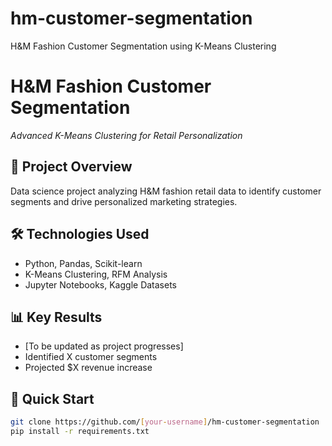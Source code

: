 # hm-customer-segmentation
H&amp;M Fashion Customer Segmentation using K-Means Clustering
# H&M Fashion Customer Segmentation
*Advanced K-Means Clustering for Retail Personalization*

## 🎯 Project Overview
Data science project analyzing H&M fashion retail data to identify customer segments and drive personalized marketing strategies.

## 🛠️ Technologies Used
- Python, Pandas, Scikit-learn
- K-Means Clustering, RFM Analysis
- Jupyter Notebooks, Kaggle Datasets

## 📊 Key Results
- [To be updated as project progresses]
- Identified X customer segments
- Projected $X revenue increase

## 🚀 Quick Start
```bash
git clone https://github.com/[your-username]/hm-customer-segmentation
pip install -r requirements.txt
